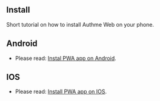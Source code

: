 ## Install

Short tutorial on how to install Authme Web on your phone.

## Android

-   Please read: [Instal PWA app on Android](https://support.google.com/chrome/answer/9658361?co=GENIE.Platform%3DAndroid&hl=en).

## IOS

-   Please read: [Install PWA app on IOS](https://www.idownloadblog.com/2018/07/19/howto-progressive-web-apps-iphone-ipad/).
